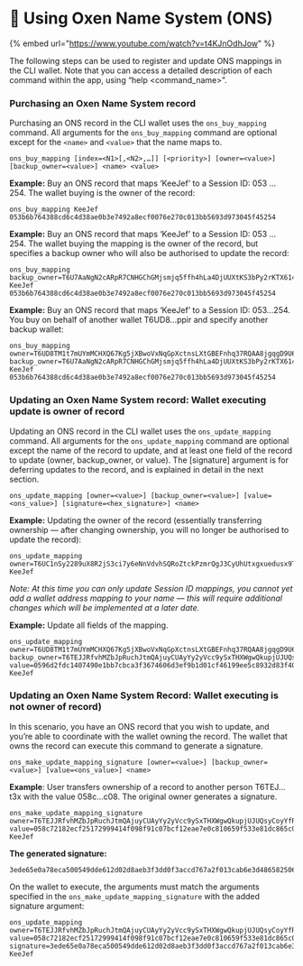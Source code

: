 # 🔡 Using Oxen Name System (ONS)

{% embed url="https://www.youtube.com/watch?v=t4KJnOdhJow" %}

The following steps can be used to register and update ONS mappings in the CLI wallet. Note that you can access a detailed description of each command within the app, using “help \<command\_name>”.

### Purchasing an Oxen Name System record

Purchasing an ONS record in the CLI wallet uses the `ons_buy_mapping` command. All arguments for the `ons_buy_mapping` command are optional except for the `<name>` and `<value>` that the name maps to.

`ons_buy_mapping [index=<N1>[,<N2>,…]] [<priority>] [owner=<value>] [backup_owner=<value>] <name> <value>`

**Example:** Buy an ONS record that maps ‘KeeJef’ to a Session ID: 053 … 254. The wallet buying is the owner of the record:

```
ons_buy_mapping KeeJef 053b6b764388cd6c4d38ae0b3e7492a8ecf0076e270c013bb5693d973045f45254
```

**Example:** Buy an ONS record that maps ‘KeeJef’ to a Session ID: 053 … 254. The wallet buying the mapping is the owner of the record, but specifies a backup owner who will also be authorised to update the record:

```
ons_buy_mapping backup_owner=T6U7AaNgN2cARpR7CNHGChGMjsmjq5ffh4hLa4DjUUXtKS3bPy2rKTX614RxmpPPX6KjZzqUSSpAEcoghASTXqvP1qMsJzWch KeeJef 053b6b764388cd6c4d38ae0b3e7492a8ecf0076e270c013bb5693d973045f45254
```

**Example:** Buy an ONS record that maps ‘KeeJef’ to a Session ID: 053…254. You buy on behalf of another wallet T6UD8...ppir and specify another backup wallet:

```
ons_buy_mapping owner=T6UD8TM1t7mUYmMCHXQ67Kg5jXBwoVxNqGpXctnsLXtGBEFnhq37RQAA8jgqgD9U6QbeNGqAkkVXucXQ5txE6Mrk2aRwpppir backup_owner=T6U7AaNgN2cARpR7CNHGChGMjsmjq5ffh4hLa4DjUUXtKS3bPy2rKTX614RxmpPPX6KjZzqUSSpAEcoghASTXqvP1qMsJzWch KeeJef 053b6b764388cd6c4d38ae0b3e7492a8ecf0076e270c013bb5693d973045f45254
```

### Updating an Oxen Name System record: Wallet executing update is owner of record

Updating an ONS record in the CLI wallet uses the `ons_update_mapping` command. All arguments for the `ons_update_mapping` command are optional except the name of the record to update, and at least one field of the record to update (owner, backup\_owner, or value). The \[signature] argument is for deferring updates to the record, and is explained in detail in the next section.

`ons_update_mapping [owner=<value>] [backup_owner=<value>] [value=<ons_value>] [signature=<hex_signature>] <name>`

**Example:** Updating the owner of the record (essentially transferring ownership — after changing ownership, you will no longer be authorised to update the record):

```
ons_update_mapping owner=T6UC1nSy2289uX8R2jS3ci7y6eNnVdvhSQRoZtckPzmrQgJ3CyUhUtxgxuedusx9TCKVhZZBCuwFkKoJ3joXStWh1QozRsXXo KeeJef
```

_Note: At this time you can only update Session ID mappings, you cannot yet add a wallet address mapping to your name — this will require additional changes which will be implemented at a later date._

**Example:** Update all fields of the mapping.

```
ons_update_mapping owner=T6UD8TM1t7mUYmMCHXQ67Kg5jXBwoVxNqGpXctnsLXtGBEFnhq37RQAA8jgqgD9U6QbeNGqAkkVXucXQ5txE6Mrk2aRwpppir backup_owner=T6TEJJRfvhMZbJpRuchJtmQAjuyCUAyYy2yVcc9ySxTHXWgwQkupjUJUQsyCoyYfRGReAY3pgaYxUHwoKEkWNh5o2qe5Btt3x value=0596d2fdc1407490e1bb7cbca3f3674606d3ef9b1d01cf46199ee5c8932d83f40a KeeJef
```

### Updating an Oxen Name System Record: Wallet executing is not owner of record)

In this scenario, you have an ONS record that you wish to update, and you’re able to coordinate with the wallet owning the record. The wallet that owns the record can execute this command to generate a signature.

`ons_make_update_mapping_signature [owner=<value>] [backup_owner=<value>] [value=<ons_value>] <name>`

**Example**: User transfers ownership of a record to another person T6TEJ…t3x with the value 058c…c08. The original owner generates a signature.

```
ons_make_update_mapping_signature owner=T6TEJJRfvhMZbJpRuchJtmQAjuyCUAyYy2yVcc9ySxTHXWgwQkupjUJUQsyCoyYfRGReAY3pgaYxUHwoKEkWNh5o2qe5Btt3x value=058c72182ecf25172999414f098f91c07bcf12eae7e0c810659f533e81dc865c08 KeeJef
```

**The generated signature:**

```
3ede65e0a78eca500549dde612d02d8aeb3f3dd0f3accd767a2f013cab6e3d486582506fbeb7edb1bda209b333fe7f125fd29f6add6c72b20af320de3537788885fee8b6d76f14b4ad253db2f70a518054bb6f512465e1b6cc154c551d3d59b5bf528eef5a678dbee48e2da74a2803c47295acd6967ea5545f6213456a0f5ead
```

On the wallet to execute, the arguments must match the arguments specified in the `ons_make_update_mapping_signature` with the added signature argument:

```
ons_update_mapping owner=T6TEJJRfvhMZbJpRuchJtmQAjuyCUAyYy2yVcc9ySxTHXWgwQkupjUJUQsyCoyYfRGReAY3pgaYxUHwoKEkWNh5o2qe5Btt3x value=058c72182ecf25172999414f098f91c07bcf12eae7e0c810659f533e81dc865c08 signature=3ede65e0a78eca500549dde612d02d8aeb3f3dd0f3accd767a2f013cab6e3d486582506fbeb7edb1bda209b333fe7f125fd29f6add6c72b20af320de3537788885fee8b6d76f14b4ad253db2f70a518054bb6f512465e1b6cc154c551d3d59b5bf528eef5a678dbee48e2da74a2803c47295acd6967ea5545f6213456a0f5ead KeeJef
```
